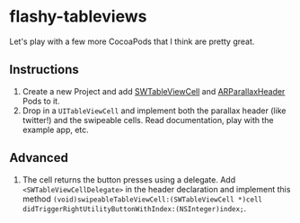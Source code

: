

# flashy-tableviews

Let's play with a few more CocoaPods that I think are pretty great.

## Instructions

  1. Create a new Project and add [SWTableViewCell](https://github.com/CEWendel/SWTableViewCell) and [ARParallaxHeader](https://github.com/apping/APParallaxHeader) Pods to it.
  2. Drop in a `UITableViewCell` and implement both the parallax header (like twitter!) and the swipeable cells. Read documentation, play with the example app, etc.

## Advanced

  1. The cell returns the button presses using a delegate. Add `<SWTableViewCellDelegate>` in the header declaration and implement this method `(void)swipeableTableViewCell:(SWTableViewCell *)cell didTriggerRightUtilityButtonWithIndex:(NSInteger)index;`.
